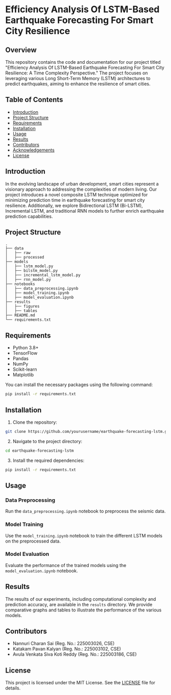 # Efficiency Analysis Of LSTM-Based Earthquake Forecasting For Smart City Resilience

## Overview
This repository contains the code and documentation for our project titled "Efficiency Analysis Of LSTM-Based Earthquake Forecasting For Smart City Resilience: A Time Complexity Perspective." The project focuses on leveraging various Long Short-Term Memory (LSTM) architectures to predict earthquakes, aiming to enhance the resilience of smart cities.

## Table of Contents
- [Introduction](#introduction)
- [Project Structure](#project-structure)
- [Requirements](#requirements)
- [Installation](#installation)
- [Usage](#usage)
- [Results](#results)
- [Contributors](#contributors)
- [Acknowledgements](#acknowledgements)
- [License](#license)

## Introduction
In the evolving landscape of urban development, smart cities represent a visionary approach to addressing the complexities of modern living. Our project introduces a novel composite LSTM technique optimized for minimizing prediction time in earthquake forecasting for smart city resilience. Additionally, we explore Bidirectional LSTM (Bi-LSTM), Incremental LSTM, and traditional RNN models to further enrich earthquake prediction capabilities.

## Project Structure
```
.
├── data
│   ├── raw
│   ├── processed
├── models
│   ├── lstm_model.py
│   ├── bilstm_model.py
│   ├── incremental_lstm_model.py
│   ├── rnn_model.py
├── notebooks
│   ├── data_preprocessing.ipynb
│   ├── model_training.ipynb
│   ├── model_evaluation.ipynb
├── results
│   ├── figures
│   ├── tables
├── README.md
└── requirements.txt
```

## Requirements
- Python 3.8+
- TensorFlow
- Pandas
- NumPy
- Scikit-learn
- Matplotlib

You can install the necessary packages using the following command:
```bash
pip install -r requirements.txt
```

## Installation
1. Clone the repository:
```bash
git clone https://github.com/yourusername/earthquake-forecasting-lstm.git
```
2. Navigate to the project directory:
```bash
cd earthquake-forecasting-lstm
```
3. Install the required dependencies:
```bash
pip install -r requirements.txt
```

## Usage
### Data Preprocessing
Run the `data_preprocessing.ipynb` notebook to preprocess the seismic data.

### Model Training
Use the `model_training.ipynb` notebook to train the different LSTM models on the preprocessed data.

### Model Evaluation
Evaluate the performance of the trained models using the `model_evaluation.ipynb` notebook.

## Results
The results of our experiments, including computational complexity and prediction accuracy, are available in the `results` directory. We provide comparative graphs and tables to illustrate the performance of the various models.

## Contributors
- Nannuri Charan Sai (Reg. No.: 225003026, CSE)
- Katakam Pavan Kalyan (Reg. No.: 225003102, CSE)
- Avula Venkata Siva Koti Reddy (Reg. No.: 225003186, CSE)

## License
This project is licensed under the MIT License. See the [LICENSE](LICENSE) file for details.

